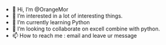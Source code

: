- 👋 Hi, I’m @OrangeMor
- 👀 I’m interested in a lot of interesting things.
- 🌱 I’m currently learning Python
- 💞️ I’m looking to collaborate on excell combine with python.
- 📫 How to reach me : email and leave ur message

<!---
OrangeMor/OrangeMor is a ✨ special ✨ repository because its `README.md` (this file) appears on your GitHub profile.
You can click the Preview link to take a look at your changes.
--->
